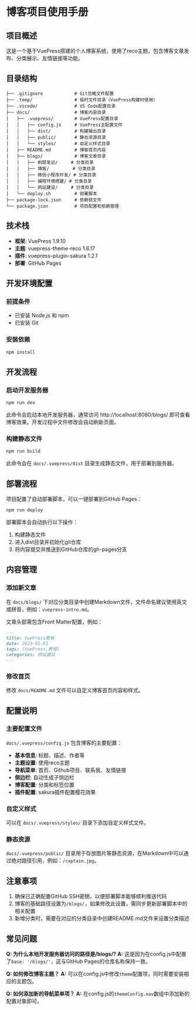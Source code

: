 # 博客项目使用手册

## 项目概述
这是一个基于VuePress搭建的个人博客系统，使用了reco主题，包含博客文章发布、分类展示、友情链接等功能。

## 目录结构
```
├── .gitignore            # Git忽略文件配置
├── .temp/                # 临时文件目录（VuePress构建时使用）
├── .vscode/              # VS Code配置目录
├── docs/                 # 博客内容目录
│   ├── .vuepress/        # VuePress配置目录
│   │   ├── config.js     # VuePress主配置文件
│   │   ├── dist/         # 构建输出目录
│   │   ├── public/       # 静态资源目录
│   │   └── styles/       # 自定义样式目录
│   ├── README.md         # 博客首页内容
│   ├── blogs/            # 博客文章目录
│   │   ├── 刷题笔记/     # 分类目录
│   │   ├── 博客/         # 分类目录
│   │   ├── 微信小程序开发/ # 分类目录
│   │   ├── 编程环境搭建/ # 分类目录
│   │   └── 网站建设/     # 分类目录
│   └── deploy.sh         # 部署脚本
├── package-lock.json     # 依赖锁文件
└── package.json          # 项目配置和依赖管理
```

## 技术栈
- **框架**: VuePress 1.9.10
- **主题**: vuepress-theme-reco 1.6.17
- **插件**: vuepress-plugin-sakura 1.2.1
- **部署**: GitHub Pages

## 开发环境配置

### 前提条件
- 已安装 Node.js 和 npm
- 已安装 Git

### 安装依赖
```bash
npm install
```

## 开发流程

### 启动开发服务器
```bash
npm run dev
```
此命令会启动本地开发服务器，通常访问 http://localhost:8080/blogs/ 即可查看博客效果。开发过程中文件修改会自动刷新页面。

### 构建静态文件
```bash
npm run build
```
此命令会在 `docs/.vuepress/dist` 目录生成静态文件，用于部署到服务器。

## 部署流程
项目配置了自动部署脚本，可以一键部署到GitHub Pages：

```bash
npm run deploy
```
部署脚本会自动执行以下操作：
1. 构建静态文件
2. 进入dist目录并初始化git仓库
3. 将内容提交并推送到GitHub仓库的gh-pages分支

## 内容管理

### 添加新文章
在 `docs/blogs/` 下对应分类目录中创建Markdown文件，文件命名建议使用英文或拼音，例如：`vuepress-intro.md`。

文章头部需包含Front Matter配置，例如：
```markdown
---
title: VuePress教程
date: 2023-01-01
tags: [VuePress,教程]
categories: 网站建设
---
```

### 修改首页
修改 `docs/README.md` 文件可以自定义博客首页内容和样式。

## 配置说明

### 主要配置文件
`docs/.vuepress/config.js` 包含博客的主要配置：

- **基本信息**: 标题、描述、作者等
- **主题设置**: 使用reco主题
- **导航菜单**: 首页、Github项目、联系我、友情链接
- **侧边栏**: 自动生成子侧边栏
- **博客配置**: 分类和标签位置
- **插件配置**: sakura插件配置樱花效果

### 自定义样式
可以在 `docs/.vuepress/styles/` 目录下添加自定义样式文件。

### 静态资源
`docs/.vuepress/public/` 目录用于存放图片等静态资源，在Markdown中可以通过绝对路径引用，例如：`/captain.jpg`。

## 注意事项
1. 确保已正确配置GitHub SSH密钥，以便部署脚本能够顺利推送代码
2. 博客的基础路径设置为`/blogs/`，如果修改此设置，需同步更新部署脚本中的相关配置
3. 新增分类时，需要在对应的分类目录中创建README.md文件来设置分类描述

## 常见问题

**Q: 为什么本地开发服务器访问的路径是/blogs/?**
**A:** 这是因为在config.js中配置了`base: '/blogs/'`，这与GitHub Pages的仓库名称保持一致。

**Q: 如何修改博客主题？**
**A:** 可以在config.js中修改`theme`配置项，同时需要安装相应的主题包。

**Q: 如何添加新的导航菜单项？**
**A:** 在config.js的`themeConfig.nav`数组中添加新的配置对象即可。
        